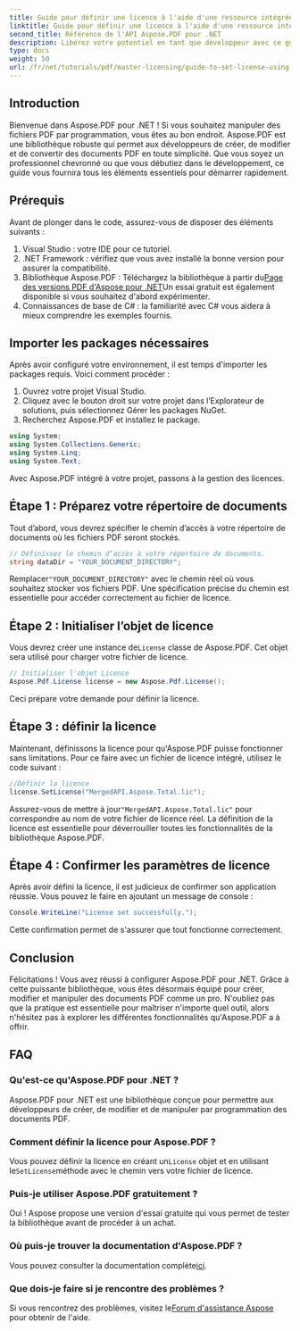 ```yaml
---
title: Guide pour définir une licence à l'aide d'une ressource intégrée
linktitle: Guide pour définir une licence à l'aide d'une ressource intégrée
second_title: Référence de l'API Aspose.PDF pour .NET
description: Libérez votre potentiel en tant que développeur avec ce guide complet sur Aspose.PDF pour .NET. Apprenez à créer, modifier et manipuler des documents PDF par programmation sans effort. Ce didacticiel couvre les prérequis et les instructions étape par étape.
type: docs
weight: 50
url: /fr/net/tutorials/pdf/master-licensing/guide-to-set-license-using-embedded-resource/
---
```

## Introduction

Bienvenue dans Aspose.PDF pour .NET ! Si vous souhaitez manipuler des fichiers PDF par programmation, vous êtes au bon endroit. Aspose.PDF est une bibliothèque robuste qui permet aux développeurs de créer, de modifier et de convertir des documents PDF en toute simplicité. Que vous soyez un professionnel chevronné ou que vous débutiez dans le développement, ce guide vous fournira tous les éléments essentiels pour démarrer rapidement.

## Prérequis

Avant de plonger dans le code, assurez-vous de disposer des éléments suivants :

1. Visual Studio : votre IDE pour ce tutoriel.
2. .NET Framework : vérifiez que vous avez installé la bonne version pour assurer la compatibilité.
3.  Bibliothèque Aspose.PDF : Téléchargez la bibliothèque à partir du[Page des versions PDF d'Aspose pour .NET](https://releases.aspose.com/pdf/net/)Un essai gratuit est également disponible si vous souhaitez d'abord expérimenter.
4. Connaissances de base de C# : la familiarité avec C# vous aidera à mieux comprendre les exemples fournis.

## Importer les packages nécessaires

Après avoir configuré votre environnement, il est temps d'importer les packages requis. Voici comment procéder :

1. Ouvrez votre projet Visual Studio.
2. Cliquez avec le bouton droit sur votre projet dans l’Explorateur de solutions, puis sélectionnez Gérer les packages NuGet.
3. Recherchez Aspose.PDF et installez le package.

```csharp
using System;
using System.Collections.Generic;
using System.Linq;
using System.Text;
```

Avec Aspose.PDF intégré à votre projet, passons à la gestion des licences.

## Étape 1 : Préparez votre répertoire de documents

Tout d’abord, vous devrez spécifier le chemin d’accès à votre répertoire de documents où les fichiers PDF seront stockés.

```csharp
// Définissez le chemin d’accès à votre répertoire de documents.
string dataDir = "YOUR_DOCUMENT_DIRECTORY";
```

 Remplacer`"YOUR_DOCUMENT_DIRECTORY"` avec le chemin réel où vous souhaitez stocker vos fichiers PDF. Une spécification précise du chemin est essentielle pour accéder correctement au fichier de licence.

## Étape 2 : Initialiser l’objet de licence

 Vous devrez créer une instance de`License` classe de Aspose.PDF. Cet objet sera utilisé pour charger votre fichier de licence.

```csharp
// Initialiser l'objet Licence
Aspose.Pdf.License license = new Aspose.Pdf.License();
```

Ceci prépare votre demande pour définir la licence.

## Étape 3 : définir la licence

Maintenant, définissons la licence pour qu'Aspose.PDF puisse fonctionner sans limitations. Pour ce faire avec un fichier de licence intégré, utilisez le code suivant :

```csharp
//Définir la licence
license.SetLicense("MergedAPI.Aspose.Total.lic");
```

 Assurez-vous de mettre à jour`"MergedAPI.Aspose.Total.lic"` pour correspondre au nom de votre fichier de licence réel. La définition de la licence est essentielle pour déverrouiller toutes les fonctionnalités de la bibliothèque Aspose.PDF.

## Étape 4 : Confirmer les paramètres de licence

Après avoir défini la licence, il est judicieux de confirmer son application réussie. Vous pouvez le faire en ajoutant un message de console :

```csharp
Console.WriteLine("License set successfully.");
```

Cette confirmation permet de s'assurer que tout fonctionne correctement.

## Conclusion

Félicitations ! Vous avez réussi à configurer Aspose.PDF pour .NET. Grâce à cette puissante bibliothèque, vous êtes désormais équipé pour créer, modifier et manipuler des documents PDF comme un pro. N'oubliez pas que la pratique est essentielle pour maîtriser n'importe quel outil, alors n'hésitez pas à explorer les différentes fonctionnalités qu'Aspose.PDF a à offrir.

## FAQ

### Qu'est-ce qu'Aspose.PDF pour .NET ?
Aspose.PDF pour .NET est une bibliothèque conçue pour permettre aux développeurs de créer, de modifier et de manipuler par programmation des documents PDF.

### Comment définir la licence pour Aspose.PDF ?
 Vous pouvez définir la licence en créant un`License` objet et en utilisant le`SetLicense`méthode avec le chemin vers votre fichier de licence.

### Puis-je utiliser Aspose.PDF gratuitement ?
Oui ! Aspose propose une version d'essai gratuite qui vous permet de tester la bibliothèque avant de procéder à un achat.

### Où puis-je trouver la documentation d'Aspose.PDF ?
 Vous pouvez consulter la documentation complète[ici](https://reference.aspose.com/pdf/net/).

### Que dois-je faire si je rencontre des problèmes ?
 Si vous rencontrez des problèmes, visitez le[Forum d'assistance Aspose](https://forum.aspose.com/c/pdf/10) pour obtenir de l'aide.